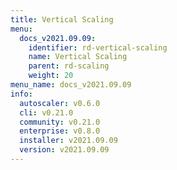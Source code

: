 ```yaml
---
title: Vertical Scaling
menu:
  docs_v2021.09.09:
    identifier: rd-vertical-scaling
    name: Vertical Scaling
    parent: rd-scaling
    weight: 20
menu_name: docs_v2021.09.09
info:
  autoscaler: v0.6.0
  cli: v0.21.0
  community: v0.21.0
  enterprise: v0.8.0
  installer: v2021.09.09
  version: v2021.09.09
---
```



